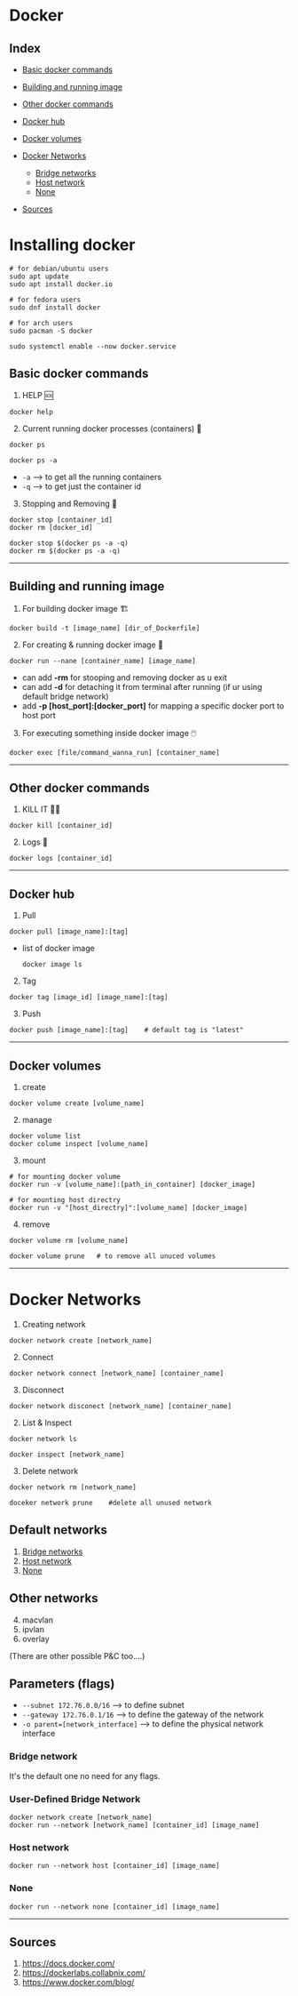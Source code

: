 Docker
=====


## Index
- [Basic docker commands](#Basic-docker-commands)
- [Building and running image](#building-and-running-image)
- [Other docker commands](#other-docker-commands)
- [Docker hub](#docker-hub)
- [Docker volumes](#docker-volumes)

- [Docker Networks](#docker-networks)
  - [Bridge networks](#bridge-network)
  - [Host network](#host-network)
  - [None](#none)

- [Sources](#sources)


# Installing docker
```
# for debian/ubuntu users
sudo apt update
sudo apt install docker.io

# for fedora users
sudo dnf install docker

# for arch users
sudo pacman -S docker
```

```
sudo systemctl enable --now docker.service
```
## Basic docker commands

1. HELP 🆘
```
docker help
```

2. Current running docker processes (containers) 🏃
```
docker ps

docker ps -a
```
- ```-a```  -->  to get all the running containers
- ```-q```  -->  to get just the container id

3. Stopping and Removing 🛑
```
docker stop [container_id]
docker rm [docker_id]
``` 

```
docker stop $(docker ps -a -q)
docker rm $(docker ps -a -q)
```
----


## Building and running image

1. For building docker image 🏗️
```
docker build -t [image_name] [dir_of_Dockerfile]
```

2. For creating & running docker image 🏃
```
docker run --nane [container_name] [image_name]
```

- can add **-rm** for stooping and removing docker as u exit
- can add **-d** for detaching it from terminal after running (if ur using default bridge network)
- add **-p [host_port]:[docker_port]** for mapping a specific docker port to host port

3. For executing something inside docker image 🖱️
```
docker exec [file/command_wanna_run] [container_name]
```
----


## Other docker commands

1. KILL IT 🔪💀
```
docker kill [container_id]
```

2. Logs 📃
```
docker logs [container_id]
```
----


## Docker hub
1. Pull
```
docker pull [image_name]:[tag]
````
- list of docker image
    ```
    docker image ls
    ```

2. Tag
```
docker tag [image_id] [image_name]:[tag]
```

3. Push
```
docker push [image_name]:[tag]    # default tag is "latest"
```
----


## Docker volumes
1. create
```
docker volume create [volume_name]
```
2. manage
 ```
docker volume list
docker colume inspect [volume_name]
```

3. mount
```
# for mounting docker volume 
docker run -v [volume_name]:[path_in_container] [docker_image]

# for mounting host directry
docker run -v "[host_directry]":[volume_name] [docker_image]
```

4. remove
```
docker volume rm [volume_name]

docker volume prune   # to remove all unuced volumes
```
----


Docker Networks
=====

1. Creating network
```
docker network create [network_name]
```

2. Connect
```
docker network connect [network_name] [container_name]
```

3. Disconnect
```
docker network disconect [network_name] [container_name]
```
2. List & Inspect
```
docker network ls

docker inspect [network_name]
```

3. Delete network
```
docker network rm [network_name]

doceker network prune    #delete all unused network
```


## Default networks
1. [Bridge networks](#bridge-network)
2. [Host network](#host-network)
3. [None](#none)

## Other networks
4. macvlan
5. ipvlan
6. overlay   

(There are other possible P&C too....)

## Parameters (flags)
- ```--subnet 172.76.0.0/16``` --> to define subnet
- ```--gateway 172.76.0.1/16``` --> to define the gateway of the network
- ```-o parent=[network_interface]``` --> to define the physical network interface

### Bridge network
It's the default one no need for any flags.

### User-Defined Bridge Network
```
docker network create [network_name]
docker run --network [network_name] [container_id] [image_name]
```

### Host network
```
docker run --network host [container_id] [image_name]
```

### None
```
docker run --network none [container_id] [image_name]
```
----

## Sources
1. https://docs.docker.com/
2. https://dockerlabs.collabnix.com/
3. https://www.docker.com/blog/